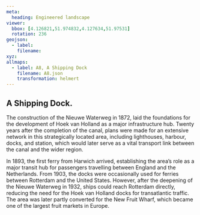 ```yaml
---
meta:
  heading: Engineered landscape
viewer:
  bbox: [4.126821,51.974832,4.127634,51.97531]
  rotation: 236
geojson:
  - label:
    filename: 
xyz:
allmaps:
  - label: A8, A Shipping Dock
    filename: A8.json
    transformation: helmert
---
```


## A Shipping Dock.

The construction of the Nieuwe Waterweg in 1872, laid the foundations for the development of Hoek van Holland as a major infrastructure hub. Twenty years after the completion of the canal, plans were made for an extensive network in this strategically located area, including lighthouses, harbour, docks, and station, which would later serve as a vital transport link between the canal and the wider region.

In 1893, the first ferry from Harwich arrived, establishing the area’s role as a major transit hub for passengers travelling between England and the Netherlands. From 1903, the docks were occasionally used for ferries between Rotterdam and the United States. However, after the deepening of the Nieuwe Waterweg in 1932, ships could reach Rotterdam directly, reducing the need for the Hoek van Holland docks for transatlantic traffic. The area was later partly converted for the New Fruit Wharf, which became one of the largest fruit markets in Europe.
